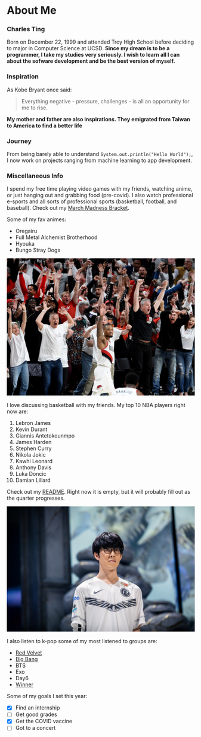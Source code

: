 # About Me

### Charles Ting
Born on December 22, 1999 and attended Troy High School before deciding to major in Computer Science at UCSD.
**Since my dream is to be a programmer, I take my studies very seriously. I wish to learn all I can about the sofware development and be the best version of myself.**

### Inspiration
As Kobe Bryant once said:

> Everything negative - pressure, challenges - is all an opportunity for me to rise. 

**My mother and father are also inspirations. They emigrated from Taiwan to America to find a better life**

### Journey
From being barely able to understand `System.out.println("Hello World");`, I now work on projects ranging from machine learning to app development.

### Miscellaneous Info
I spend my free time playing video games with my friends, watching anime, or just hanging out and grabbing food (pre-covid). I also watch professional e-sports and all sorts of professional sports (basketball, football, and baseball).
Check out my [March Madness Bracket](https://bracketchallenge.ncaa.com/picks/group/1066805?cid=bcg2021_marketing_wyng).

Some of my fav animes:
- Oregairu
- Full Metal Alchemist Brotherhood
- Hyouka
- Bungo Stray Dogs

![image](1145282504.jpeg)

I love discussing basketball with my friends. My top 10 NBA players right now are:
1. Lebron James
2. Kevin Durant
3. Giannis Antetokounmpo
4. James Harden
5. Stephen Curry
6. Nikola Jokic
7. Kawhi Leonard
8. Anthony Davis
9. Luka Doncic
10. Damian Lillard

Check out my [README](README.md). Right now it is empty, but it will probably fill out as the quarter progresses.

![image](49001235382_b982168482_k.jpg)

I also listen to k-pop some of my most listened to groups are: 
- [Red Velvet](https://www.youtube.com/watch?v=J_CFBjAyPWE)
- [Big Bang](https://www.youtube.com/watch?v=AqCvYLcnVu0)
- BTS
- Exo
- Day6
- [Winner](https://www.youtube.com/watch?v=GZaIiE4AeSU)

Some of my goals I set this year:
- [x] Find an internship
- [ ] Get good grades
- [x] Get the COVID vaccine
- [ ] Got to a concert